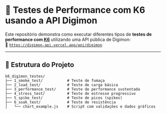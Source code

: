 # 🧪 Testes de Performance com K6 usando a API Digimon

Este repositório demonstra como executar diferentes tipos de **testes de performance com [K6](https://k6.io/)** utilizando uma API pública de Digimon:  
📡 [`https://digimon-api.vercel.app/api/digimon`](https://digimon-api.vercel.app/api/digimon)

---

## 📂 Estrutura do Projeto

```text
k6_digimon_testes/
├── 1_smoke_test/           # Teste de fumaça
├── 2_load_test/            # Teste de carga básica
├── 3_performance_test/     # Teste de performance sustentada
├── 4_stress_test/          # Teste de estresse progressivo
├── 5_spike_test/           # Teste de picos (spikes)
├── 6_soak_test/            # Teste de resistência
│   └── chart_example.js    # Script com validações e dados gráficos
